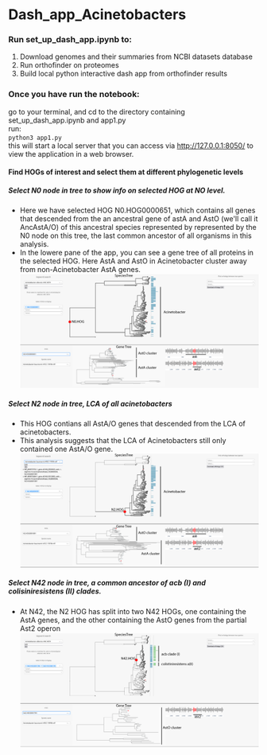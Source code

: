 # Dash_app_Acinetobacters  
### Run set_up_dash_app.ipynb to:  
1. Download genomes and their summaries from NCBI datasets database   
2. Run orthofinder on proteomes  
3. Build local python interactive dash app from orthofinder results

### Once you have run the notebook:   
go to your terminal,  and cd to the directory containing set_up_dash_app.ipynb and app1.py  
run:  
`python3 app1.py`  
this will start a local server that you can access via http://127.0.0.1:8050/ 
to view the application in a web browser.

#### Find HOGs of interest and select them at different phylogenetic levels
##### Select N0 node in tree to show info on selected HOG at NO level.
- Here we have selected HOG N0.HOG0000651, which contains all genes that descended from
  the an ancestral gene of astA and AstO (we'll call it AncAstA/O) of this ancestral species
   represented by represented by the N0 node on this tree, the last common ancestor of all organisms in this analysis.
- In the lowere pane of the app, you can see a gene tree of all proteins in the selected HOG. Here AstA and AstO in
  Acinetobacter cluster away from non-Acinetobacter AstA genes.
![Logo](assets/N0.png)
  
##### Select N2 node in tree, LCA of all acinetobacters 
- This HOG contians all AstA/O genes that descended from the LCA of acinetobacters.
- This analysis suggests that the LCA of Acinetobacters still only contained one AstA/O gene.
![Logo](assets/N2.png)

##### Select N42 node in tree, a common ancestor of acb (I) and colisiniresistens (II) clades.
- At N42, the N2 HOG has split into two N42 HOGs, one containing the AstA genes, and the other containing the
  AstO genes from the partial Ast2 operon
![Logo](assets/N42.png)

